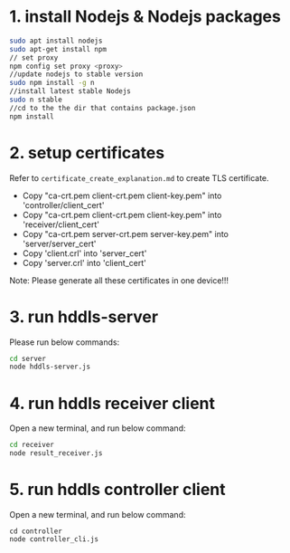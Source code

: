 
# 1. install Nodejs & Nodejs packages
```bash
sudo apt install nodejs
sudo apt-get install npm
// set proxy
npm config set proxy <proxy>
//update nodejs to stable version
sudo npm install -g n
//install latest stable Nodejs
sudo n stable
//cd to the the dir that contains package.json
npm install
```

# 2. setup certificates

Refer to `certificate_create_explanation.md` to create TLS certificate.
* Copy "ca-crt.pem client-crt.pem client-key.pem" into 'controller/client_cert'
* Copy "ca-crt.pem client-crt.pem client-key.pem" into 'receiver/client_cert'
* Copy "ca-crt.pem server-crt.pem server-key.pem" into 'server/server_cert'
* Copy 'client.crl' into 'server_cert'
* Copy 'server.crl' into 'client_cert'

Note:
    Please generate all these certificates in one device!!!


# 3. run hddls-server
Please run below commands:
```bash
cd server
node hddls-server.js
```

# 4. run hddls receiver client
Open a new terminal, and run below command:
```bash
cd receiver
node result_receiver.js
```
# 5. run hddls controller client
Open a new terminal, and run below command:
```
cd controller
node controller_cli.js
```